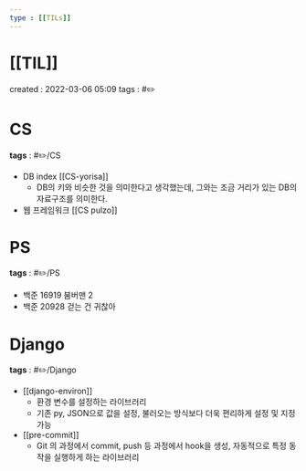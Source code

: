 ```yaml
---
type : [[TILs]]
---
```


# [[TIL]]
created : 2022-03-06 05:09
tags : #✏️

# CS
**tags** : #✏️/CS 
- DB index [[CS-yorisa]]
	- DB의 키와 비슷한 것을 의미한다고 생각했는데, 그와는 조금 거리가 있는 DB의 자료구조를 의미한다.
- 웹 프레임워크 [[CS pulzo]]

# PS
**tags** : #✏️/PS 
- 백준 16919 붐버맨 2
- 백준 20928 걷는 건 귀찮아

# Django
**tags** : #✏️/Django 
- [[django-environ]]
	- 환경 변수를 설정하는 라이브러리
	- 기존 py, JSON으로 값을 설정, 불러오는 방식보다 더욱 편리하게 설정 및 지정 가능
- [[pre-commit]]
	- Git 의 과정에서 commit, push 등 과정에서 hook을 생성, 자동적으로 특정 동작을 실행하게 하는 라이브러리
